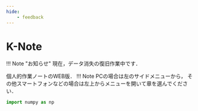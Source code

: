 ```yaml
---
hide:
    - feedback
---
```


# K-Note
!!! Note "お知らせ"
    現在，データ消失の復旧作業中です．

個人的作業ノートのWEB版．
!!! Note
    PCの場合は左のサイドメニューから， その他スマートフォンなどの場合は左上からメニューを開いて章を選んでください．

```python 
import numpy as np
```